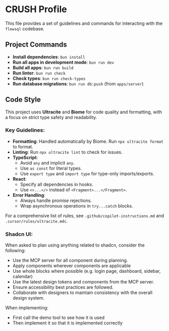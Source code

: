 # CRUSH Profile

This file provides a set of guidelines and commands for interacting with the `flowsql` codebase.

## Project Commands

-   **Install dependencies**: `bun install`
-   **Run all apps in development mode**: `bun run dev`
-   **Build all apps**: `bun run build`
-   **Run linter**: `bun run check`
-   **Check types**: `bun run check-types`
-   **Run database migrations**: `bun run db:push` (from `apps/server`)

## Code Style

This project uses **Ultracite** and **Biome** for code quality and formatting, with a focus on strict type safety and readability.

### Key Guidelines:

-   **Formatting**: Handled automatically by Biome. Run `npx ultracite format` to format.
-   **Linting**: Run `npx ultracite lint` to check for issues.
-   **TypeScript**:
    -   Avoid `any` and implicit `any`.
    -   Use `as const` for literal types.
    -   Use `export type` and `import type` for type-only imports/exports.
-   **React**:
    -   Specify all dependencies in hooks.
    -   Use `<>...</>` instead of `<Fragment>...</Fragment>`.
-   **Error Handling**:
    -   Always handle promise rejections.
    -   Wrap asynchronous operations in `try...catch` blocks.

For a comprehensive list of rules, see `.github/copilot-instructions.md` and `.cursor/rules/ultracite.mdc`.

### Shadcn UI:

When asked to plan using anything related to shadcn, consider the following:
  - Use the MCP server for all component during planning.
  - Apply components wherever components are applicable
  - Use whole blocks where possible (e.g. login page, dashboard, sidebar, calendar)
  - Use the latest design tokens and components from the MCP server.
  - Ensure accessibility best practices are followed.
  - Collaborate with designers to maintain consistency with the overall design system.

When implementing:
  - First call the demo tool to see how it is used
  - Then implement it so that it is implemented correctly
